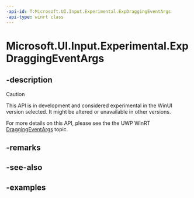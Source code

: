 ```yaml
---
-api-id: T:Microsoft.UI.Input.Experimental.ExpDraggingEventArgs
-api-type: winrt class
---
```


# Microsoft.UI.Input.Experimental.ExpDraggingEventArgs

<!--
public sealed class ExpDraggingEventArgs
-->

## -description

> [!CAUTION]
> This API is in development and considered experimental in the WinUI version selected. It might be altered or unavailable in other versions.

For more details on this API, please see the the UWP WinRT [DraggingEventArgs](/uwp/api/windows.ui.input.draggingeventargs) topic.

## -remarks

## -see-also

## -examples
